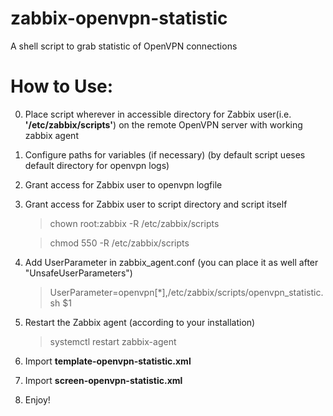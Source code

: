 # zabbix-openvpn-statistic
A shell script to grab statistic of OpenVPN connections
# How to Use:

   0. Place script wherever in accessible directory
      for Zabbix user(i.e. **'/etc/zabbix/scripts'**)
      on the remote OpenVPN server with working zabbix agent
   1. Configure paths for variables (if necessary)
      (by default script ueses default directory for openvpn logs)
   2. Grant access for Zabbix user to openvpn logfile
   3. Grant access for Zabbix user to script directory
      and script itself
      
      > chown root:zabbix -R /etc/zabbix/scripts
      
      > chmod 550 -R /etc/zabbix/scripts
      
   4. Add UserParameter in zabbix_agent.conf (you can place it as well after "UnsafeUserParameters")
   
      > UserParameter=openvpn[*],/etc/zabbix/scripts/openvpn_statistic.sh $1
      
   5. Restart the Zabbix agent (according to your installation)
   
      > systemctl restart zabbix-agent
      
   6. Import **template-openvpn-statistic.xml**
   7. Import **screen-openvpn-statistic.xml**
   8. Enjoy!
